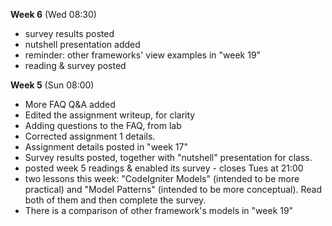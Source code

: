 **Week 6** (Wed 08:30)
- survey results posted
- nutshell presentation added
- reminder: other frameworks' view examples in "week 19"
- reading & survey posted

**Week 5** (Sun 08:00)
- More FAQ Q&A added
- Edited the assignment writeup, for clarity
- Adding questions to the FAQ, from lab
- Corrected assignment 1 details.  
- Assignment details posted in "week 17"
- Survey results posted, together with "nutshell" presentation for class.
- posted week 5 readings & enabled its survey - closes Tues at 21:00
- two lessons this week: "CodeIgniter Models" (intended to be more
practical) and "Model Patterns" (intended to be more conceptual).
Read both of them and then complete the survey.  
- There is a comparison of other framework's models in "week 19"
